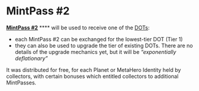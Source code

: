 # MintPass #2

[**MintPass #2**](https://punkscomic.com/mintpass2.html) **** will be used to receive one of the [DOTs](../DOTs.md):&#x20;

* each MintPass #2 can be exchanged for the lowest-tier DOT (Tier 1)
* they can also be used to upgrade the tier of existing DOTs. There are no details of the upgrade mechanics yet, but it will be _“exponentially deflationary”_

It was distributed for free, for each Planet or MetaHero Identity held by collectors, with certain bonuses which entitled collectors to additional MintPasses.
